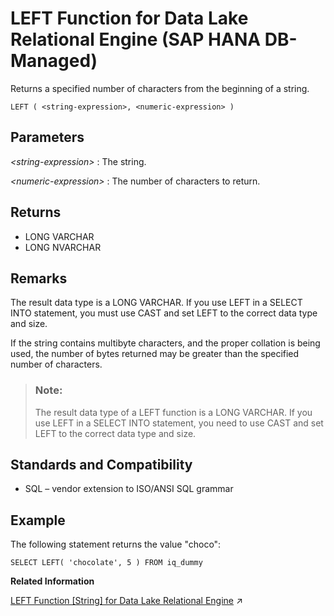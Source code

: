 <!-- loio7d6ec6d7cc0f4bebb844b85a3965a81a -->

# LEFT Function for Data Lake Relational Engine \(SAP HANA DB-Managed\)

Returns a specified number of characters from the beginning of a string.



```
LEFT ( <string-expression>, <numeric-expression> )
```



<a name="loio7d6ec6d7cc0f4bebb844b85a3965a81a__section_jhm_1dh_trb"/>

## Parameters

 *<string-expression\>*
 :   The string.

  *<numeric-expression\>*
 :   The number of characters to return.

 

<a name="loio7d6ec6d7cc0f4bebb844b85a3965a81a__section_cd1_bdh_trb"/>

## Returns

-   LONG VARCHAR
-   LONG NVARCHAR



<a name="loio7d6ec6d7cc0f4bebb844b85a3965a81a__section_zpn_bdh_trb"/>

## Remarks

The result data type is a LONG VARCHAR. If you use LEFT in a SELECT INTO statement, you must use CAST and set LEFT to the correct data type and size.

If the string contains multibyte characters, and the proper collation is being used, the number of bytes returned may be greater than the specified number of characters.

> ### Note:  
> The result data type of a LEFT function is a LONG VARCHAR. If you use LEFT in a SELECT INTO statement, you need to use CAST and set LEFT to the correct data type and size.



<a name="loio7d6ec6d7cc0f4bebb844b85a3965a81a__section_shk_cdh_trb"/>

## Standards and Compatibility

-   SQL – vendor extension to ISO/ANSI SQL grammar



<a name="loio7d6ec6d7cc0f4bebb844b85a3965a81a__section_dky_cdh_trb"/>

## Example

The following statement returns the value "choco":

```
SELECT LEFT( 'chocolate', 5 ) FROM iq_dummy
```

**Related Information**  


[LEFT Function [String] for Data Lake Relational Engine](https://help.sap.com/viewer/19b3964099384f178ad08f2d348232a9/2023_1_QRC/en-US/a55d883284f210158c5ec15e3e69239f.html "Returns a specified number of characters from the beginning of a string.") :arrow_upper_right:

